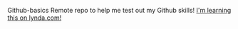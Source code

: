 Github-basics
Remote repo to help me test out my Github skills!
[I'm learning this on lynda.com!](http://www.lynda.com)
